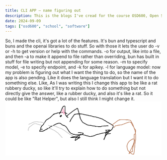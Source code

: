 ```yaml
---
title: CLI APP – name figuring out
description: This is the blogs I've cread for the course OSD600, Open Source Development 600.
date: 2024-09-09
tags: ["osd600", "school", "software"]
---
```


So, I made the cli, it's got a lot of the features. It's bun and typescript and buns and the openai libraries to do stuff. So with those it lets the user do -v or -h to get version or help with the commands. -o for output, like into a file, and then -a to make it append to file rather than overriding, bun has built in stuff for file writing but not appending for some reason. -m to specify model, -e to specify endpoint, and -k for apikey. -l for language model: now my problem is figuring out what I want the thing to do, so the name of the app is also pending. Like it does the language translation but I want it to do something else. Like,
As I was writing this I change this app to be like a rat rubbery ducky, so like it'll try to explain how to do something but not directly give the answer, like a rubber ducky, and also it's like a rat. So it could be like "Rat Helper", but also I still think I might change it.
<img src="./wasdasda.webp" alt="Crudely Drawn Rat">
